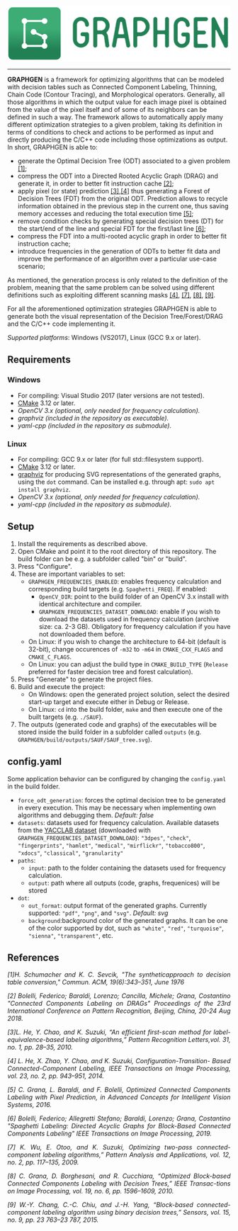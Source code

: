 ![Header Image](./doc/logo/graphgen_inline.png)

---


**GRAPHGEN** is a framework for optimizing algorithms that can be modeled with decision tables such as Connected Component Labeling, Thinning, Chain Code (Contour Tracing), and Morphological operators. Generally, all those algorithms in which the output value for each image pixel is obtained from the value of the pixel itself and of some of its neighbors can be defined in such a way. The framework allows to automatically apply many different optimization strategies to a given problem, taking its definition in terms of conditions to check and actions to be performed as input and directly producing the C/C++ code including those optimizations as output. In short, GRAPHGEN is able to: 
- generate the Optimal Decision Tree (ODT) associated to a given problem <a href="#HYPERCUBE">[1]</a>;
- compress the ODT into a Directed Rooted Acyclic Graph (DRAG) and generate it, in order to better fit instruction cache <a href="#DRAG">[2]</a>;
- apply pixel (or state) prediction <a href="#EFM">[3]</a>,<a href="#CTB">[4]</a> thus generating a Forest of Decision Trees (FDT) from the original ODT. Prediction allows to recycle information obtained in the previous step in the current one, thus saving memory accesses and reducing the total execution time <a href="#PRED">[5]</a>;
- remove condition checks by generating special decision trees (DT) for the start/end of the line and special FDT for the first/last line <a href="#Spaghetti">[6]</a>;
- compress the FDT into a multi-rooted acyclic graph in order to better fit instruction cache;
- introduce frequencies in the generation of ODTs to better fit data and improve the performance of an algorithm over a particular use-case scenario;

As mentioned, the generation process is only related to the definition of the problem, meaning that the same problem can be solved using different definitions such as exploiting different scanning masks <a href="#CTB">[4]</a>, <a href="#SAUF">[7]</a>, <a href="#BBDT">[8]</a>, <a href="#CCIT">[9]</a>.

For all the aforementioned optimization strategies GRAPHGEN is able to generate both the visual representation of the Decision Tree/Forest/DRAG and the C/C++ code implementing it.

*Supported platforms*: Windows (VS2017), Linux (GCC 9.x or later).

## Requirements
### Windows
* For compiling: Visual Studio 2017 (later versions are not tested).
* [CMake](https://cmake.org/) 3.12 or later.
* *OpenCV 3.x (optional, only needed for frequency calculation).*
* *graphviz (included in the repository as executable).*
* *yaml-cpp (included in the repository as submodule).*


### Linux
* For compiling: GCC 9.x or later (for full std::filesystem support).
* [CMake](https://cmake.org/) 3.12 or later.
* [graphviz](https://www.graphviz.org/download/) for producing SVG representations of the generated graphs, using the `dot` command. Can be installed e.g. through apt: `sudo apt install graphviz`.
* *OpenCV 3.x (optional, only needed for frequency calculation).*
* *yaml-cpp (included in the repository as submodule).*

## Setup
1) Install the requirements as described above.
2) Open CMake and point it to the root directory of this repository. The build folder can be e.g. a subfolder called "bin" or "build".
3) Press "Configure".
4) These are important variables to set:
    * `GRAPHGEN_FREQUENCIES_ENABLED`: enables frequency calculation and corresponding build targets (e.g. `Spaghetti_FREQ`). If enabled:
        * `OpenCV_DIR`: point to the build folder of an OpenCV 3.x install with identical architecture and compiler.
        * `GRAPHGEN_FREQUENCIES_DATASET_DOWNLOAD`: enable if you wish to download the datasets used in frequency calculation (archive size: ca. 2-3 GB). Obligatory for frequency calculation if you have not downloaded them before.
    * On Linux: if you wish to change the architecture to 64-bit (default is 32-bit), change occurences of `-m32` to `-m64` in `CMAKE_CXX_FLAGS` and `CMAKE_C_FLAGS`.
    * On Linux: you can adjust the build type in `CMAKE_BUILD_TYPE` (`Release` preferred for faster decision tree and forest calculation).
5) Press "Generate" to generate the project files.
6) Build and execute the project: 
    * On Windows: open the generated project solution, select the desired start-up target and execute either in Debug or Release.
    * On Linux: `cd` into the build folder, `make` and then execute one of the built targets (e.g. `./SAUF`).
7) The outputs (generated code and graphs) of the executables will be stored inside the build folder in a subfolder called `outputs` (e.g. `GRAPHGEN/build/outputs/SAUF/SAUF_tree.svg`).

## config.yaml
Some application behavior can be configured by changing the `config.yaml` in the build folder.

- `force_odt_generation`: forces the optimal decision tree to be generated in every execution. This may be necessary when implementing own algorithms and debugging them. *Default: false*
- `datasets`: datasets used for frequency calculation. Available datasets from the [YACCLAB dataset](https://github.com/prittt/YACCLAB#the-yacclab-dataset) (downloaded with `GRAPHGEN_FREQUENCIES_DATASET_DOWNLOAD`): `"3dpes"`, `"check"`, `"fingerprints"`, `"hamlet"`, `"medical"`, `"mirflickr"`, `"tobacco800"`, `"xdocs"`, `"classical"`, `"granularity"`
- `paths`: 
    * `input`: path to the folder containing the datasets used for frequency calculation. 
    * `output`: path where all outputs (code, graphs, frequenices) will be stored
- `dot`: 
    * `out_format`: output format of the generated graphs. Currently supported: `"pdf"`, `"png"`, and `"svg"`. *Default: svg*
    * `background`:background color of the generated graphs. It can be one of the color supported by dot, such as `"white"`, `"red"`, `"turquoise"`, `"sienna"`, `"transparent"`, etc.
    
 ## References
  
<p align="justify"><em><a name="HYPERCUBE">[1]</a>H. Schumacher and K. C. Sevcik, "The syntheticapproach  to  decision  table  conversion," Commun. ACM, 19(6):343–351, June 1976</em></p>

<p align="justify"><em><a name="DRAG">[2]</a> Bolelli, Federico; Baraldi, Lorenzo; Cancilla, Michele; Grana, Costantino "Connected Components Labeling on DRAGs" Proceedings of the 23rd International Conference on Pattern Recognition, Beijing, China, 20-24 Aug 2018.</em></p>

<p align="justify"><em><a name="EFM">[3]</a>L. He, Y. Chao, and K. Suzuki, “An efficient first-scan method for label-equivalence-based  labeling  algorithms,” Pattern Recognition Letters,vol. 31, no. 1, pp. 28–35, 2010.</em></p>

<p align="justify"><em><a name="CTB">[4]</a> L.  He,  X.  Zhao,  Y.  Chao,  and  K.  Suzuki, Configuration-Transition-
Based  Connected-Component  Labeling, IEEE  Transactions  on  Image Processing, vol. 23, no. 2, pp. 943–951, 2014.</em></p>

<p align="justify"><em><a name="PRED">[5]</a> C. Grana, L. Baraldi, and F. Bolelli, Optimized Connected Components Labeling  with  Pixel  Prediction, in Advanced  Concepts  for  Intelligent Vision Systems, 2016.</em></p>

<p align="justify"><em><a name="Spaghetti">[6]</a> Bolelli, Federico; Allegretti Stefano; Baraldi, Lorenzo; Grana, Costantino "Spaghetti Labeling: Directed Acyclic Graphs for Block-Based Connected Components Labeling" IEEE Transactions on Image Processing, 2019.</em></p>

<p align="justify"><em><a name="SAUF">[7]</a> K. Wu, E. Otoo, and K. Suzuki, Optimizing two-pass connected-component labeling algorithms,” Pattern Analysis and Applications, vol. 12, no. 2, pp. 117–135, 2009.</em></p>

<p align="justify"><em><a name="BBDT">[8]</a> C.  Grana,  D.  Borghesani,  and  R.  Cucchiara,  “Optimized  Block-based Connected Components Labeling with Decision Trees,” IEEE Transac-tions on Image Processing, vol. 19, no. 6, pp. 1596–1609, 2010.</em></p>

<p align="justify"><em><a name="CCIT">[9]</a> W.-Y.  Chang,  C.-C.  Chiu,  and  J.-H.  Yang,  “Block-based  connected-component  labeling  algorithm  using  binary  decision  trees,” Sensors, vol. 15, no. 9, pp. 23 763–23 787, 2015.</em></p>
